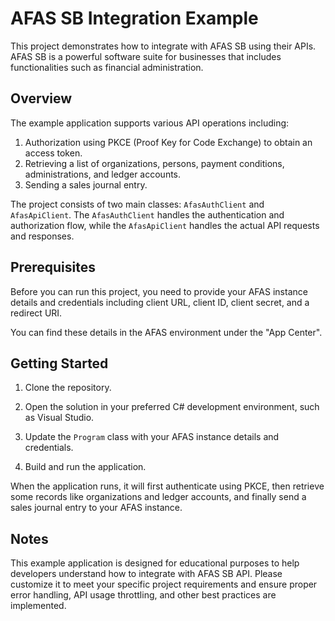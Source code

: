 # AFAS SB Integration Example

This project demonstrates how to integrate with AFAS SB using their APIs. 
AFAS SB is a powerful software suite for businesses that includes functionalities such as financial administration.

## Overview

The example application supports various API operations including:

1. Authorization using PKCE (Proof Key for Code Exchange) to obtain an access token.
2. Retrieving a list of organizations, persons, payment conditions, administrations, and ledger accounts.
3. Sending a sales journal entry.

The project consists of two main classes: `AfasAuthClient` and `AfasApiClient`. The `AfasAuthClient` handles the authentication and authorization flow, while the `AfasApiClient` handles the actual API requests and responses.

## Prerequisites

Before you can run this project, you need to provide your AFAS instance details and credentials including client URL, client ID, client secret, and a redirect URI.

You can find these details in the AFAS environment under the "App Center".

## Getting Started

1. Clone the repository.

2. Open the solution in your preferred C# development environment, such as Visual Studio.

3. Update the `Program` class with your AFAS instance details and credentials.

4. Build and run the application.

When the application runs, it will first authenticate using PKCE, then retrieve some records like organizations and ledger accounts, and finally send a sales journal entry to your AFAS instance.

## Notes

This example application is designed for educational purposes to help developers understand how to integrate with AFAS SB API. Please customize it to meet your specific project requirements and ensure proper error handling, API usage throttling, and other best practices are implemented.